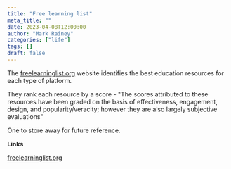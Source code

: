 ```yaml
---
title: "Free learning list"
meta_title: ""
date: 2023-04-08T12:00:00
author: "Mark Rainey"
categories: ["life"]
tags: []
draft: false
---
```

The [freelearninglist.org](https://freelearninglist.org/) website identifies the best education resources for each type of platform.


They rank each resource by a score - "The scores attributed to these resources have been graded on the basis of effectiveness, engagement, design, and popularity/veracity; however they are also largely subjective evaluations"

One to store away for future reference.

__Links__

[freelearninglist.org](https://freelearninglist.org/)
